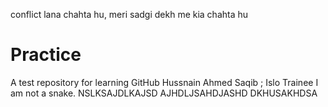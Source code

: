 conflict lana chahta hu, meri sadgi dekh me kia chahta hu
# Practice
A test repository for learning GitHub
Hussnain Ahmed Saqib ; Islo Trainee 
I am not a snake. NSLKSAJDLKAJSD
AJHDLJSAHDJASHD
DKHUSAKHDSA
